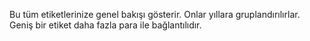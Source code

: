 Bu tüm etiketlerinize genel bakışı gösterir. Onlar yıllara gruplandırılırlar. Geniş bir etiket daha fazla para ile bağlantılıdır.